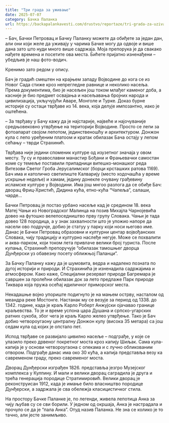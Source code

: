 ```yaml
---
title: "Три града за уживање"
date: 2025-07-07
category: Бачка Паланка
url: https://backapalankavesti.com/drustvo/reportaze/tri-grada-za-uzivanje/
---
```


– Бач, Бачки Петровац и Бачку Паланку можете да обиђете за један дан, али они који желе да уживају у чарима Бачке могу да одвоје и више дана зато што нуди много више садржаја. Моја препорука је да свакако нађете времена и посетите ова места. Бићете пријатно изненађени – убедљив је наш фото-водич.

Кренимо зато редом у опису.

Бач је градић смештен на крајњем западу Војводине до кога се из Новог Сада стиже кроз непрегледне равнице и неколико насеља. Према документима, био је насељен још током млађег каменог доба, а касније је био предмет освајања и насељавања бројних народа и цивилизација, укључујући Аваре, Монголе и Турке. Доказ бурне историје су остаци тврђаве из 14. века, која делује импозантно, иако је оштећена.

– За тврђаву у Бачу кажу да је најстарије, највеће и најочуваније средњовековно утврђење на територији Војводине. Просто се лепи за фотоапарат својом лепотом, јединственошћу и архитектуром. Донжон кула с лепо уређеним платоом и кратак обилазак Бача остају у лепом сећању – тврди Страхинић.

Тврђава није једини споменик културе од изузетног значаја у овом месту. Ту су и православни манастир Бођани и Фрањевачки самостан коме су темеље поставили припадници витешко-монашког реда Витезови Светог Гроба Јерусалимског (борци крсташких ратова 1169). Бач има и католичко светилиште Калварију (место ходочашћа у време ускршње недеље) и хамам, једину донекле очувану грађевину исламске културе у Војводини. Има још мнгоо разлога да се обиђе Бач: дворац Фриц-Христић, Дидина кућа, етно-кућа “Чапеља”, салаши, чарде…

Бачки Петровац је постао урбано насеље кад је средином 18. века Матеј Чањи из Новоградског Малинца на позив Михајла Чарнојевића довео на футошко велепоседништво прву групу Словака. Чањи је тада довео 128 породица, а у знак захвалности што је уложио напоре да насели ово подручје, добио је статуу у парку који носи његово име. Данас је Бачки Петровац образовни и културни центар војвођанских Словака, чију традицију и културно наслеђе негује. Може се похвалити и аква-парком, који током лета привлаче велики број туриста. После купања, Страхинић препоручује “обилазак тамошњег дворца Дунђерски уз обавезну посету оближњој Паланци”.

За Бачку Паланку кажу да је шумовита, ведра и надалеко позната по дугој историји и природи. И Страхинића је изненадила садржајима и атмосфером. Како каже, Специјални резерват природе Багремара је савршен за пролећни обилазак док за лето предлаже Парк природе Тиквара која пружа осећај идиличног приморског места.

Некадашње војно упориште подигнуто је на мањем острву, насталом од меандра реке Мостонге. Настанак му се везује за период од 1338. до 1342. године, када је краљ Карло Роберт Анжујски ојачавао границе краљевства. То је и време успона цара Душана и српско-угарских ратних сукоба, због чега је краљ Карло желео утврђење. Тако је Бач добио четвороугаону централну Донжон кулу (висока 35 метара) са још седам кула од којих је опстало пет.

Испод тврђаве се развијало цивилно насеље – подграђе, у које се улазило преко дрвеног покретног моста кроз капију Шиљак. Сама кула-капија је у основи четвороугаона с опекама и с лучно обликованим отвором. Подграђе данас има око 30 кућа, а капија представља везу ка савременом граду, преко савременог моста.

Дворац Дунђерски изграђен 1826. представља језгро Музејског комплекса у Кулпину. И мали и велики дворац саградила је друга и трећа генерација породице Стратимировић. Велики дворац је реконструисан 1912, када је имање било власништво породице Дунђерски, а задржала је сва обележја класицистичког стила.

На простору Бачке Паланке је, по легенди, живела лепотица Анка за чију љубав су се сви борили. У једном од окршаја, Анка је настрадала и прочуло се да је “пала Анка”. Отуд назив Паланка. Не зна се колико је то тачно, али јесте занимљиво.
